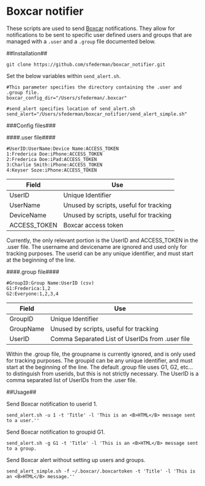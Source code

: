 # Boxcar notifier

These scripts are used to send <a href=http://boxcar.io>Boxcar</a> notifications. They allow for notifications to be sent to specific
user defined users and groups that are managed with a ```.user``` and a ```.group``` file documented below.

##Installation##

```git clone https://github.com/sfederman/boxcar_notifier.git```

Set the below variables within ```send_alert.sh```.

```
#This parameter specifies the directory containing the .user and .group file.
boxcar_config_dir="/Users/sfederman/.boxcar"

#send_alert specifies location of send_alert.sh
send_alert="/Users/sfederman/boxcar_notifier/send_alert_simple.sh"
```
###Config files###

####.user file####

```
#UserID:UserName:Device Name:ACCESS_TOKEN
1:Frederica Doe:iPhone:ACCESS_TOKEN
2:Frederica Doe:iPad:ACCESS_TOKEN
3:Charlie Smith:iPhone:ACCESS_TOKEN
4:Keyser Soze:iPhone:ACCESS_TOKEN
```

Field | Use|
----- | ---
UserID|Unique Identifier
UserName|Unused by scripts, useful for tracking
DeviceName|Unused by scripts, useful for tracking
ACCESS_TOKEN|Boxcar access token

Currently, the only relevant portion is the UserID and ACCESS_TOKEN in the .user file. The username and
devicename are ignored and used only for tracking purposes.
The userid can be any unique identifier, and must start at the beginning of the line.

####.group file####

```
#GroupID:Group Name:UserID (csv)
G1:Frederica:1,2
G2:Everyone:1,2,3,4
```

Field | Use|
----- | ---
GroupID|Unique Identifier
GroupName|Unused by scripts, useful for tracking
UserID|Comma Separated List of UserIDs from .user file

Within the .group file, the groupname is currently ignored, and is only used for tracking purposes. The
groupid can be any unique identifier, and must start at the beginning of the line. The default .group file
uses G1, G2, etc... to distinguish from userids, but this is not strictly necessary. The UserID is a comma
separated list of UserIDs from the .user file.

##Usage##


Send Boxcar notification to userid 1.
```
send_alert.sh -u 1 -t 'Title' -l 'This is an <B>HTML</B> message sent to a user.''
```
Send Boxcar notification to groupid G1.
```
send_alert.sh -g G1 -t 'Title' -l 'This is an <B>HTML</B> message sent to a group.
```

Send Boxcar alert without setting up users and groups.

```
send_alert_simple.sh -f ~/.boxcar/.boxcartoken -t 'Title' -l 'This is an <B>HTML</B> message.''
```
